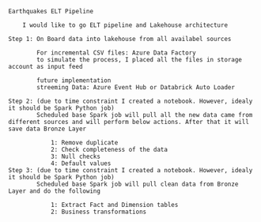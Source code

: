 
    Earthquakes ELT Pipeline

        I would like to go ELT pipeline and Lakehouse architecture

    Step 1: On Board data into lakehouse from all availabel sources
            
            For incremental CSV files: Azure Data Factory 
            to simulate the process, I placed all the files in storage account as input feed
            
            future implementation 
            streeming Data: Azure Event Hub or Databrick Auto Loader

    Step 2: (due to time constraint I created a notebook. However, idealy it should be Spark Python job)
            Scheduled base Spark job will pull all the new data came from different sources and will perform below actions. After that it will save data Bronze Layer 
                
                1: Remove duplicate
                2: Check completeness of the data
                3: Null checks
                4: Default values
    Step 3: (due to time constraint I created a notebook. However, idealy it should be Spark Python job)
            Scheduled base Spark job will pull clean data from Bronze Layer and do the following
                
                1: Extract Fact and Dimension tables
                2: Business transformations

           
            
